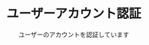 ---
template: Callback
slug: callback
title: ユーザーアカウント認証
featuredImage: 'https://ucarecdn.com/b6254577-26bf-4b79-aa9b-f3793e2aebdc/'
subtitle: ユーザーのアカウントを認証しています
meta:
  description: ユーザーのアカウントを認証しています
  title: ユーザーアカウント認証
---